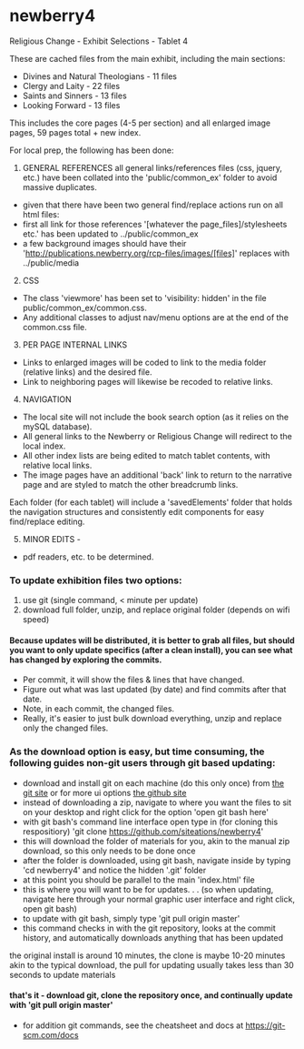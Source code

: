 # newberry4
Religious Change - Exhibit Selections - Tablet 4

These are cached files from the main exhibit, including the main sections:
* Divines and Natural Theologians - 11 files
* Clergy and Laity - 22 files
* Saints and Sinners - 13 files
* Looking Forward - 13 files

This includes the core pages (4-5 per section) and all enlarged image pages, 59 pages total + new index.

For local prep, the following has been done:

1. GENERAL REFERENCES
all general links/references files (css, jquery, etc.) have been collated into the 'public/common_ex' folder to avoid massive duplicates.
* given that there have been two general find/replace actions run on all html files:
* first all link for those references '[whatever the page_files]/stylesheets etc.' has been updated to ../public/common_ex
* a few background images should have their 'http://publications.newberry.org/rcp-files/images/[files]' replaces with ../public/media

2. CSS
* The class 'viewmore' has been set to 'visibility: hidden' in the file public/common_ex/common.css.
* Any additional classes to adjust nav/menu options are at the end of the common.css file.
  
3. PER PAGE INTERNAL LINKS
* Links to enlarged images will be coded to link to the media folder (relative links) and the desired file.
* Link to neighboring pages will likewise be recoded to relative links.
  
4. NAVIGATION
* The local site will not include the book search option (as it relies on the mySQL database).
* All general links to the Newberry or Religious Change will redirect to the local index.
* All other index lists are being edited to match tablet contents, with relative local links.
* The image pages have an additional 'back' link to return to the narrative page and are styled to match the other breadcrumb links.

Each folder (for each tablet) will include a 'savedElements' folder that holds the navigation structures and consistently edit components for easy find/replace editing.
  
5. MINOR EDITS -
* pdf readers, etc. to be determined.

### To update exhibition files two options:

1. use git (single command, < minute per update)
2. download full folder, unzip, and replace original folder (depends on wifi speed)

#### Because updates will be distributed, it is better to grab all files, but should you want to only update specifics (after a clean install), you can see what has changed by exploring the commits. 
* Per commit, it will show the files & lines that have changed. 
* Figure out what was last updated (by date) and find commits after that date.
* Note, in each commit, the changed files. 
* Really, it's easier to just bulk download everything, unzip and replace only the changed files.


### As the download option is easy, but time consuming, the following guides non-git users through git based updating:
* download and install git on each machine (do this only once) from [the git site](https://git-scm.com/) or for more ui options [the github site](http://windows.github.com)
* instead of downloading a zip, navigate to where you want the files to sit on your desktop and right click for the option 'open git bash here'
* with git bash's command line interface open type in (for cloning this respositiory) 'git clone https://github.com/siteations/newberry4'
* this will download the folder of materials for you, akin to the manual zip download, so this only needs to be done once
* after the folder is downloaded, using git bash, navigate inside by typing 'cd newberry4' and notice the hidden '.git' folder
* at this point you should be parallel to the main 'index.html' file
* this is where you will want to be for updates. . . (so when updating, navigate here through your normal graphic user interface and right click, open git bash)
* to update with git bash, simply type 'git pull origin master'
* this command checks in with the git repository, looks at the commit history, and automatically downloads anything that has been updated

the original install is around 10 minutes, 
the clone is maybe 10-20 minutes akin to the typical download, 
the pull for updating usually takes less than 30 seconds to update materials

#### that's it - download git, clone the repository once, and continually update with 'git pull origin master'

* for addition git commands, see the cheatsheet and docs at https://git-scm.com/docs

  


